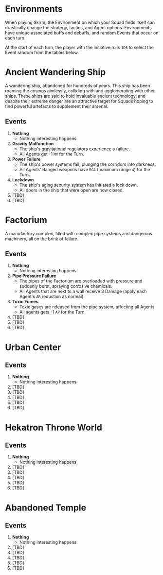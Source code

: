 # Environments

When playing Skirm, the Environment on which your Squad finds itself can drastically change the strategy, tactics, and Agent options. Environments have unique associated buffs and debuffs, and random Events that occur on each turn.

At the start of each turn, the player with the initiative rolls `1D6` to select the Event random from the tables below.

# Ancient Wandering Ship

A wandering ship, abandoned for hundreds of years. This ship has been roaming the cosmos aimlessly, colliding with and agglomerating with other ships. These ships are said to hold invaluable ancient technology, and despite their extreme danger are an attractive target for Squads hoping to find powerful artefacts to supplement their arsenal.

## Events

1. **Nothing**
    - Nothing interesting happens
1. **Gravity Malfunction**
    - The ship's gravitational regulators experience a failure.
    - All Agents get -1 `MV` for the Turn.
1. **Power Failure**
    - The ship's power systems fail, plunging the corridors into darkness.
    - All Agents' Ranged weapons have `RG4` (maximum range `4`) for the Turn.
1. **Lockdown**
    - The ship's aging security system has initiated a lock down.
    - All doors in the ship that were open are now closed.
1. [TBD]
1. [TBD]

# Factorium

A manufactory complex, filled with complex pipe systems and dangerous machinery, all on the brink of failure.

## Events

1. **Nothing**
    - Nothing interesting happens
1. **Pipe Pressure Failure**
    - The pipes of the Factorium are overloaded with pressure and suddenly burst, spraying corrosive chemicals.
    - All Agents that are next to a wall receive 3 Damage (apply each Agent's `AR` reduction as normal).
1. **Toxic Fumes**
    - Toxic gases are released from the pipe system, affecting all Agents.
    - All agents gets -1 `AP` for the Turn.
1. [TBD]
1. [TBD]
1. [TBD]

# Urban Center

## Events

1. **Nothing**
    - Nothing interesting happens
1. [TBD]
1. [TBD]
1. [TBD]
1. [TBD]
1. [TBD]

# Hekatron Throne World

## Events

1. **Nothing**
    - Nothing interesting happens
1. [TBD]
1. [TBD]
1. [TBD]
1. [TBD]
1. [TBD]

# Abandoned Temple

## Events

1. **Nothing**
    - Nothing interesting happens
1. [TBD]
1. [TBD]
1. [TBD]
1. [TBD]
1. [TBD]